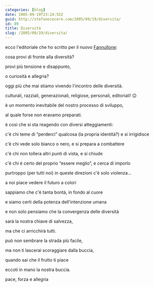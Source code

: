 ```yaml
---
categories: [blog]
date: 2005-09-19T23:24:55Z
guid: http://stefanocecere.com/2005/09/19/diversita/
id: 89
title: Diversità
slug: /2005/09/19/diversita/
---
```


ecco l'editoriale che ho scritto per il nuovo [Fannullone](http://www.ilfannullone.it):

cosa provi di fronte alla diversità?
  
provi pi&#xf9; tensione e disappunto,
  
o curiosità e allegria?
  
oggi pi&#xf9; che mai stiamo vivendo l'incontro delle diversità.
  
culturali, razziali, generazionali, religiose, personali, editoriali! 😉

è un momento inevitabile del nostro processo di sviluppo,
  
al quale forse non eravamo preparati.
  
è cos&#xec; che si sta reagendo con diversi atteggiamenti:
  
c'è chi teme di &#x201c;perderci&#x201d; qualcosa (la propria identità?) e si irrigidisce
  
c'è chi vede solo bianco o nero, e si prepara a combattere
  
c'è chi non tollera altri punti di vista, e si chiude
  
c'è chi è certo del proprio &#x201c;essere meglio&#x201d;, e cerca di imporlo
  
purtroppo (per tutti noi) in queste direzioni c'è solo violenza…

a noi piace vedere il futuro a colori
  
sappiamo che c'è tanta bontà, in fondo al cuore
  
e siamo certi della potenza dell'intenzione umana
  
e non solo pensiamo che la convergenza delle diversità
  
sarà la nostra chiave di salvezza,
  
ma che ci arricchirà tutti.

può non sembrare la strada pi&#xf9; facile,
  
ma non ti lascerai scoraggiare dalla buccia,
   
quando sai che il frutto ti piace

eccoti in mano la nostra buccia.
  
pace, forza e allegria